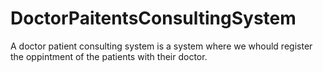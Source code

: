 # DoctorPaitentsConsultingSystem
 A doctor patient consulting system is a system where we whould register the oppintment of the patients with their doctor.

